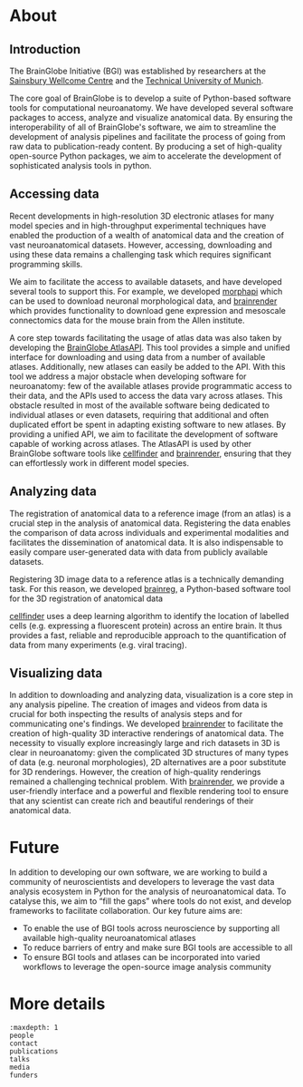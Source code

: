 # About

## Introduction
The BrainGlobe Initiative (BGI) was established by researchers at the
[Sainsbury Wellcome Centre](https://www.sainsburywellcome.org/web/) and the 
[Technical University of Munich](https://www.tum.de/en/). 

The core goal of BrainGlobe is to develop a suite of Python-based software tools for computational neuroanatomy. 
We have developed several software packages to access, analyze and visualize anatomical data. By ensuring the 
interoperability of all of BrainGlobe's software, we aim to streamline the development of analysis pipelines and facilitate the process of going from raw data to publication-ready content. By producing a set of high-quality 
open-source Python packages, we aim to accelerate the development of sophisticated analysis tools in python.

## Accessing data

Recent developments in high-resolution 3D electronic atlases for many model species and in high-throughput experimental 
techniques have enabled the production of a wealth of anatomical data and the creation of vast neuroanatomical datasets. 
However, accessing, downloading and using these data remains a challenging task which requires significant 
programming skills.

We aim to facilitate the access to available datasets, and have developed several tools to support this. For example, we developed 
[morphapi](/documentation/morphapi/index) which can be used to download neuronal morphological data, and
[brainrender](/documentation/brainrender/index) which provides functionality to 
download gene expression and mesoscale connectomics data for the mouse brain from the Allen institute.

A core step towards facilitating the usage of atlas data was also taken by developing the 
[BrainGlobe AtlasAPI](/documentation/brainglobe-atlasapi/index). This tool provides a 
simple and unified interface for downloading and using data from a number of available atlases. Additionally, new atlases 
can easily be added to the API. With this tool we address a major obstacle when developing software for neuroanatomy:
few of the available atlases provide programmatic access to their data, and the APIs used to access the data vary 
across atlases. This obstacle resulted in most of the available software being dedicated to individual atlases or 
even datasets, requiring that additional and often duplicated effort be spent in adapting existing software to new 
atlases. By providing a unified API, we aim to facilitate the development of software capable of working 
across atlases. The AtlasAPI is used by other BrainGlobe software tools like [cellfinder](/documentation/cellfinder/index) 
and [brainrender](/documentation/brainrender/index), ensuring that they can effortlessly work in different model species.

## Analyzing data

The registration of anatomical data to a reference image (from an atlas) is a crucial step in the analysis of anatomical
data. Registering the data enables the comparison of data across individuals and experimental modalities and facilitates
the dissemination of anatomical data. It is also indispensable to easily compare user-generated data with data from 
publicly available datasets.

Registering 3D image data to a reference atlas is a technically demanding task. For this reason, we developed
[brainreg](/documentation/brainreg/index), a Python-based software tool for the 3D registration of anatomical data

[cellfinder](/documentation/cellfinder/index) uses a deep learning algorithm to identify the location of 
labelled cells (e.g. expressing a fluorescent protein) across an entire brain. It thus provides a fast, reliable 
and reproducible approach to the quantification of data from many experiments (e.g. viral tracing). 


## Visualizing data

In addition to downloading and analyzing data, visualization is a core step in any analysis pipeline. The creation 
of images and videos from data is crucial for both inspecting the results of analysis steps and for communicating one's 
findings. We developed [brainrender](/documentation/brainrender/index) to facilitate the creation of high-quality 3D interactive renderings of 
anatomical data. The necessity to visually explore increasingly large and rich datasets in 3D is clear in neuroanatomy: given the complicated 3D structures of many types of data (e.g. neuronal morphologies), 
2D alternatives are a poor substitute for 3D renderings. However, the creation of high-quality renderings remained a 
challenging technical problem. With [brainrender](/documentation/brainrender/index), we provide a user-friendly interface and a 
powerful and flexible rendering tool 
to ensure that any scientist can create rich and beautiful renderings of their anatomical data.


# Future
In addition to developing our own software, we are working to build a community of neuroscientists and
developers to leverage the vast data analysis ecosystem in Python for the analysis of neuroanatomical data.
To catalyse this, we aim to “fill the gaps” where tools do not exist, and
develop frameworks to facilitate collaboration. Our key future aims are:
* To enable the use of BGI tools across neuroscience by supporting all available high-quality neuroanatomical
  atlases
* To reduce barriers of entry and make sure BGI tools are accessible to all
* To ensure BGI tools and atlases can be incorporated into varied workflows to leverage the open-source
  image analysis community

# More details

```{toctree}
:maxdepth: 1
people
contact
publications
talks
media
funders
```


